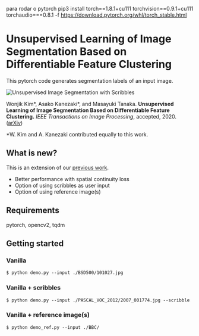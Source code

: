 para rodar o pytorch 
pip3 install torch==1.8.1+cu111 torchvision==0.9.1+cu111 torchaudio===0.8.1 -f https://download.pytorch.org/whl/torch_stable.html



# Unsupervised Learning of Image Segmentation Based on Differentiable Feature Clustering

This pytorch code generates segmentation labels of an input image.

![Unsupervised Image Segmentation with Scribbles](https://kanezaki.github.io/media/unsupervised_image_segmentation_with_scribbles.png)

Wonjik Kim\*, Asako Kanezaki\*, and Masayuki Tanaka.
**Unsupervised Learning of Image Segmentation Based on Differentiable Feature Clustering.** 
*IEEE Transactions on Image Processing*, accepted, 2020.
([arXiv](https://arxiv.org/abs/2007.09990))

\*W. Kim and A. Kanezaki contributed equally to this work.

## What is new?

This is an extension of our [previous work](https://github.com/kanezaki/pytorch-unsupervised-segmentation). 

- Better performance with spatial continuity loss
- Option of using scribbles as user input
- Option of using reference image(s)

## Requirements

pytorch, opencv2, tqdm

## Getting started

### Vanilla

    $ python demo.py --input ./BSD500/101027.jpg

### Vanilla + scribbles

    $ python demo.py --input ./PASCAL_VOC_2012/2007_001774.jpg --scribble

### Vanilla + reference image(s)

    $ python demo_ref.py --input ./BBC/
